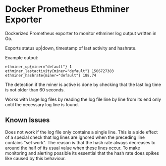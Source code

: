 # Docker Prometheus Ethminer Exporter

Dockerized Prometheus exporter to monitor ethminer log output written in Go.

Exports status up|down, timestamp of last activity and hashrate.

Example output:

```
ethminer_up{miner="default"} 1
ethminer_lastactivity{miner="default"} 1506727383
ethminer_hashrate{miner="default"} 188.74
```

The detection if the miner is active is done by checking that the last log time is not older than 60 seconds.

Works with large log files by reading the log file line by line from its end only until the necessary log line is found.


## Known Issues

Does not work if the log file only contains a single line.
This is a side effect of a special check that log lines are ignored when the preceding line contains "set work".
The reason is that the hash rate always decreases to around the half of its usual value when these lines occur.
To make monitoring and alerting possible its essential that the hash rate does spikes like caused by this behaviour.
